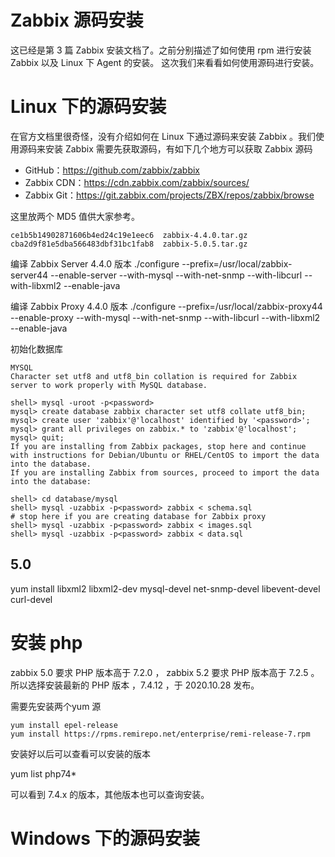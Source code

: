 # Zabbix 源码安装

这已经是第 3 篇 Zabbix 安装文档了。之前分别描述了如何使用 rpm 进行安装Zabbix 以及 Linux 下 Agent 的安装。 这次我们来看看如何使用源码进行安装。

# Linux 下的源码安装

在官方文档里很奇怪，没有介绍如何在 Linux 下通过源码来安装 Zabbix 。我们使用源码来安装 Zabbix 需要先获取源码，有如下几个地方可以获取 Zabbix 源码

* GitHub：https://github.com/zabbix/zabbix 
* Zabbix CDN：https://cdn.zabbix.com/zabbix/sources/ 
* Zabbix Git：https://git.zabbix.com/projects/ZBX/repos/zabbix/browse 


这里放两个 MD5 值供大家参考。
```md5
ce1b5b14902871606b4ed24c19e1eec6  zabbix-4.4.0.tar.gz
cba2d9f81e5dba566483dbf31bc1fab8  zabbix-5.0.5.tar.gz
```



编译 Zabbix Server 4.4.0 版本
./configure --prefix=/usr/local/zabbix-server44 --enable-server --with-mysql --with-net-snmp --with-libcurl --with-libxml2 --enable-java

编译 Zabbix Proxy 4.4.0 版本
./configure --prefix=/usr/local/zabbix-proxy44 --enable-proxy --with-mysql --with-net-snmp --with-libcurl --with-libxml2 --enable-java

初始化数据库

```
MYSQL
Character set utf8 and utf8_bin collation is required for Zabbix server to work properly with MySQL database.

shell> mysql -uroot -p<password>
mysql> create database zabbix character set utf8 collate utf8_bin;
mysql> create user 'zabbix'@'localhost' identified by '<password>';
mysql> grant all privileges on zabbix.* to 'zabbix'@'localhost';
mysql> quit;
If you are installing from Zabbix packages, stop here and continue with instructions for Debian/Ubuntu or RHEL/CentOS to import the data into the database.
If you are installing Zabbix from sources, proceed to import the data into the database:

shell> cd database/mysql
shell> mysql -uzabbix -p<password> zabbix < schema.sql
# stop here if you are creating database for Zabbix proxy
shell> mysql -uzabbix -p<password> zabbix < images.sql
shell> mysql -uzabbix -p<password> zabbix < data.sql

```

## 5.0

yum install libxml2 libxml2-dev mysql-devel net-snmp-devel libevent-devel curl-devel 




# 安装 php 

zabbix 5.0 要求 PHP 版本高于 7.2.0 ，
zabbix 5.2 要求 PHP 版本高于 7.2.5 。
所以选择安装最新的 PHP 版本 ，7.4.12 ，于 2020.10.28 发布。

需要先安装两个yum 源

```
yum install epel-release
yum install https://rpms.remirepo.net/enterprise/remi-release-7.rpm
```

安装好以后可以查看可以安装的版本

yum list php74* 

可以看到 7.4.x 的版本，其他版本也可以查询安装。

# Windows 下的源码安装

